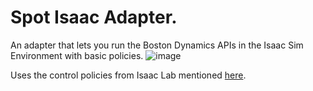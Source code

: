 # Spot Isaac Adapter. 

An adapter that lets you run the Boston Dynamics APIs in the Isaac Sim Environment with basic policies. 
![image](https://github.com/user-attachments/assets/def945cb-cb63-4dea-806c-efc1de8dc3f2)


Uses the control policies from Isaac Lab mentioned [here](https://docs.isaacsim.omniverse.nvidia.com/latest/isaac_lab_tutorials/tutorial_policy_deployment.html#boston-dynamics-spot-quadruped-example). 

